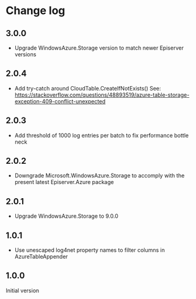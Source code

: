 ﻿# Change log

## 3.0.0

- Upgrade WindowsAzure.Storage version to match newer Episerver versions


## 2.0.4

- Add try-catch around CloudTable.CreateIfNotExists()
  See:
  https://stackoverflow.com/questions/48893519/azure-table-storage-exception-409-conflict-unexpected


## 2.0.3

- Add threshold of 1000 log entries per batch to fix performance bottle neck

## 2.0.2

- Downgrade Microsoft.WindowsAzure.Storage to accomply with the present latest Episerver.Azure package

## 2.0.1

- Upgrade WindowsAzure.Storage to 9.0.0

## 1.0.1

- Use unescaped log4net property names to filter columns in AzureTableAppender

## 1.0.0

Initial version